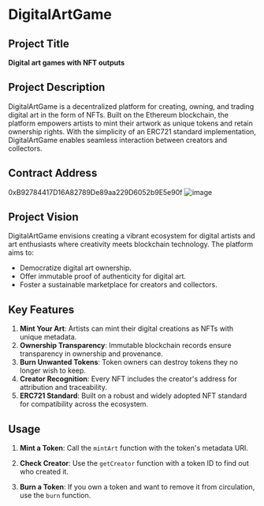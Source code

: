 # DigitalArtGame
## Project Title

**Digital art games with NFT outputs**

## Project Description
DigitalArtGame is a decentralized platform for creating, owning, and trading digital art in the form of NFTs. Built on the Ethereum blockchain, the platform empowers artists to mint their artwork as unique tokens and retain ownership rights. With the simplicity of an ERC721 standard implementation, DigitalArtGame enables seamless interaction between creators and collectors.

## Contract Address
0xB92784417D16A82789De89aa229D6052b9E5e90f
![image](https://github.com/user-attachments/assets/9434eee2-b7e7-445a-b208-683aec89849b)


## Project Vision
DigitalArtGame envisions creating a vibrant ecosystem for digital artists and art enthusiasts where creativity meets blockchain technology. The platform aims to:
- Democratize digital art ownership.
- Offer immutable proof of authenticity for digital art.
- Foster a sustainable marketplace for creators and collectors.

## Key Features
1. **Mint Your Art**: Artists can mint their digital creations as NFTs with unique metadata.
2. **Ownership Transparency**: Immutable blockchain records ensure transparency in ownership and provenance.
3. **Burn Unwanted Tokens**: Token owners can destroy tokens they no longer wish to keep.
4. **Creator Recognition**: Every NFT includes the creator's address for attribution and traceability.
5. **ERC721 Standard**: Built on a robust and widely adopted NFT standard for compatibility across the ecosystem.

## Usage
1. **Mint a Token**:
   Call the `mintArt` function with the token's metadata URI.

2. **Check Creator**:
   Use the `getCreator` function with a token ID to find out who created it.

3. **Burn a Token**:
   If you own a token and want to remove it from circulation, use the `burn` function.



